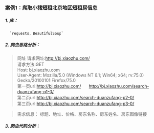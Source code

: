 ### 案例1：爬取小猪短租北京地区短租房信息
##### 1. 库： 
      `requests，BeautifulSoup`

##### 2. 爬虫思路分析：
> 网址
  请求网址:http://bj.xiaozhu.com/ <br>
  请求方法:GET  <br>
  Host: bj.xiaozhu.com  <br>
  User-Agent: Mozilla/5.0 (Windows NT 6.1; Win64; x64; rv:75.0) Gecko/20100101 Firefox/75.0 <br>
  第一页url:http://bj.xiaozhu.com/ &nbsp;&nbsp;&emsp;http://bj.xiaozhu.com/search-duanzufang-p1-0/ <br>
  第二页url:http://bj.xiaozhu.com/search-duanzufang-p2-0/  <br>
  第三页url:http://bj.xiaozhu.com/search-duanzufang-p3-0/  <br>
   
> 需求信息：
标题、地址、价格、房东名称、房东姓名、房东图像链接

##### 3. 爬虫代码分析：

